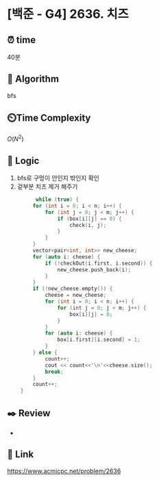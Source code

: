 # [백준 - G4] 2636. 치즈
 
## ⏰  **time**
40분

## :pushpin: **Algorithm**
bfs

## ⏲️**Time Complexity**
$O(N^2)$

## :round_pushpin: **Logic**
1. bfs로 구멍이 안인지 밖인지 확인
2. 겉부분 치즈 제거 해주기
   ```cpp
		 while (true) {
        for (int i = 0; i < n; i++) {
            for (int j = 0; j < m; j++) {
                if (box[i][j] == 0) {
                    check(i, j);
                }
            }
        }
        vector<pair<int, int>> new_cheese;
        for (auto i: cheese) {
            if (!checkOut(i.first, i.second)) {
                new_cheese.push_back(i);
            }
        }
        if (!new_cheese.empty()) {
            cheese = new_cheese;
            for (int i = 0; i < n; i++) {
                for (int j = 0; j < m; j++) {
                    box[i][j] = 0;
                }
            }
            for (auto i: cheese) {
                box[i.first][i.second] = 1;
            }
        } else {
            count++;
            cout << count<<'\n'<<cheese.size();
            break;
        }
        count++;
    }
   ```

## :black_nib: **Review**
- 

## 📡 Link
https://www.acmicpc.net/problem/2636
